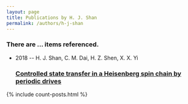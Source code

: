 ```yaml
---
layout: page
title: Publications by H. J. Shan
permalink: /authors/h-j-shan
---
```


<h3 id="number-posts">There are ... items referenced.</h3>
<ul class="post-list">
<li><span class='post-meta'>2018 -- H. J. Shan, C. M. Dai, H. Z. Shen, X. X. Yi</span><h3><a class='post-link' href="{{ site.baseurl }}/controlled-state-transfer-in-a-heisenberg-spin-chain-by-periodic-drives">Controlled state transfer in a Heisenberg spin chain by periodic drives</a></h3></li>

</ul>
{% include count-posts.html %}
